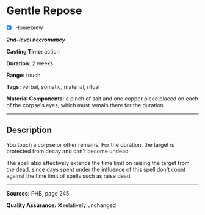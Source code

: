 # Gentle Repose

- [x] Homebrew

***2nd-level necromancy***

**Casting Time:** action

**Duration:** 2 weeks

**Range:** touch

**Tags:** verbal, somatic, material, ritual

**Material Components:** a pinch of salt and one copper piece placed on each of the corpse's eyes, which must remain there for the duration

---

## Description
You touch a corpse or other remains.
For the duration, the target is protected from decay and can't become undead.

The spell also effectively extends the time limit on raising the target from the dead, since days spent under the influence of this spell don't count against the time limit of spells such as raise dead.

---

**Sources:** PHB, page 245

**Quality Assurance:** :x: relatively unchanged
